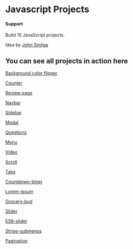 # Javascript Projects

#### Support
Build 15 JavaScript projects.

Idea by [John Smilga](https://www.johnsmilga.com)

## You can see all projects in action here

[Background color flipper](https://dragostinh.github.io/javascript-basic-projects/01-color-flipper/setup/src/hex.html/)

[Counter](https://www.vanillajavascriptprojects.com/)

[Review page](https://www.vanillajavascriptprojects.com/)

[Navbar](https://www.vanillajavascriptprojects.com/)

[Sidebar](https://www.vanillajavascriptprojects.com/)

[Modal](https://www.vanillajavascriptprojects.com/)

[Questions](https://www.vanillajavascriptprojects.com/)

[Menu](https://www.vanillajavascriptprojects.com/)

[Video](https://www.vanillajavascriptprojects.com/)

[Scroll](https://www.vanillajavascriptprojects.com/)

[Tabs](https://www.vanillajavascriptprojects.com/)

[Countdown-timer](https://www.vanillajavascriptprojects.com/)

[Lorem-ipsum](https://www.vanillajavascriptprojects.com/)

[Grocery-bud](https://www.vanillajavascriptprojects.com/)

[Slider](https://www.vanillajavascriptprojects.com/)

[ES6-slider](https://www.vanillajavascriptprojects.com/)

[Stripe-submenus](https://www.vanillajavascriptprojects.com/)

[Pagination](https://www.vanillajavascriptprojects.com/)
